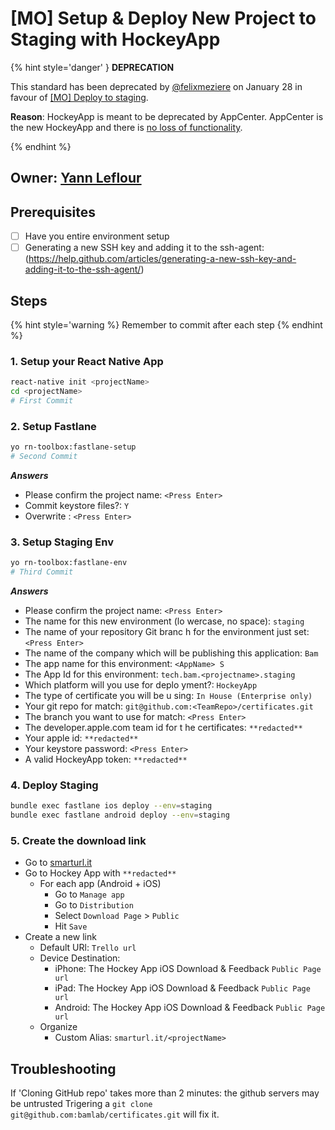 # [MO] Setup & Deploy New Project to Staging with HockeyApp

{% hint style='danger' } **DEPRECATION**

This standard has been deprecated by [@felixmeziere](https://github.com/felixmeziere) on January 28 in favour of [[MO] Deploy to staging](./setup-and-deploy-new-project-to-staging.mo.md).

**Reason**: HockeyApp is meant to be deprecated by AppCenter. AppCenter is the new HockeyApp and there is [no loss of functionality](http://blog.m33.network/2017/09/react-native-devops-2-0-overview-of-mobile-center-next-generation-of-hockeyapp/).

{% endhint %}

## Owner: [Yann Leflour](https://github.com/yleflour)

## Prerequisites

* [ ] Have you entire environment setup
* [ ] Generating a new SSH key and adding it to the ssh-agent: (https://help.github.com/articles/generating-a-new-ssh-key-and-adding-it-to-the-ssh-agent/)

## Steps

{% hint style='warning %} Remember to commit after each step {% endhint %}

### 1. Setup your React Native App

```bash
react-native init <projectName>
cd <projectName>
# First Commit
```

### 2. Setup Fastlane

```bash
yo rn-toolbox:fastlane-setup
# Second Commit
```

**_Answers_**

* Please confirm the project name: `<Press Enter>`
* Commit keystore files?: `Y`
* Overwrite <fileName>: `<Press Enter>`

### 3. Setup Staging Env

```bash
yo rn-toolbox:fastlane-env
# Third Commit
```

**_Answers_**

* Please confirm the project name: `<Press Enter>`
* The name for this new environment (lo
  wercase, no space): `staging`
* The name of your repository Git branc
  h for the environment just set: `<Press Enter>`
* The name of the company which will be
  publishing this application: `Bam`
* The app name for this environment: `<AppName> S`
* The App Id for this environment: `tech.bam.<projectname>.staging`
* Which platform will you use for deplo
  yment?: `HockeyApp`
* The type of certificate you will be u
  sing: `In House (Enterprise only)`
* Your git repo for match: `git@github.com:<TeamRepo>/certificates.git`
* The branch you want to use for match: `<Press Enter>`
* The developer.apple.com team id for t
  he certificates: `**redacted**`
* Your apple id: `**redacted**`
* Your keystore password: `<Press Enter>`
* A valid HockeyApp token: `**redacted**`

### 4. Deploy Staging

```bash
bundle exec fastlane ios deploy --env=staging
bundle exec fastlane android deploy --env=staging
```

### 5. Create the download link

* Go to [smarturl.it](https://manage.smarturl.it)
* Go to Hockey App with `**redacted**`
  * For each app (Android + iOS)
    * Go to `Manage app`
    * Go to `Distribution`
    * Select `Download Page` > `Public`
    * Hit `Save`
* Create a new link
  * Default URl: `Trello url`
  * Device Destination:
    * iPhone: The Hockey App iOS Download & Feedback `Public Page url`
    * iPad: The Hockey App iOS Download & Feedback `Public Page url`
    * Android: The Hockey App iOS Download & Feedback `Public Page url`
  * Organize
    * Custom Alias: `smarturl.it/<projectName>`

## Troubleshooting

If 'Cloning GitHub repo' takes more than 2 minutes: the github servers may be untrusted Trigering a `git clone git@github.com:bamlab/certificates.git` will fix it.

